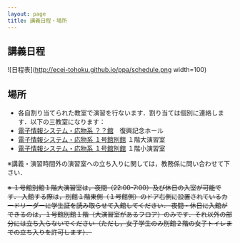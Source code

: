 ```yaml
---
layout: page
title: 講義日程・場所
---
```


## 講義日程

![日程表](http://ecei-tohoku.github.io/ppa/schedule.png width=100)

## 場所

+ 各自割り当てられた教室で演習を行ないます．割り当ては個別に連絡します．以下の三教室になります：
+ [電子情報システム・応物系 ？？館]()　復興記念ホール
+ [電子情報システム・応物系 １号館別館](http://www.eng.tohoku.ac.jp/map/?menu=campus&area=d&build=11) １階大演習室
+ [電子情報システム・応物系 １号館別館](http://www.eng.tohoku.ac.jp/map/?menu=campus&area=d&build=11) １階小演習室

※講義・演習時間外の演習室への立ち入りに関しては，教務係に問い合わせて下さい．

~~※ １号館別館１階大演習室は，夜間（22:00-7:00）及び休日の入室が可能です．
入館する際は，別館１階東側（１号館側）のドア右側に設置されているカードリーダーに学生証を読み取らせて入館してください．
夜間・休日に入館ができるのは，１号館別館１階（大演習室があるフロア）のみです．それ以外の部分には立ち入らないでください（ただし，女子学生のみ別館２階の女子トイレまでの立ち入りを許可します）．~~
